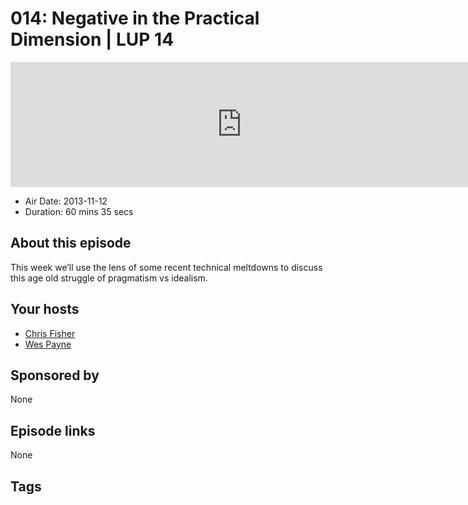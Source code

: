 # 014: Negative in the Practical Dimension | LUP 14

<iframe src="https://player.fireside.fm/v2/RUkczH-V+eKPNfn40?theme=dark" width="740" height="200" frameborder="0" scrolling="no"></iframe>

* Air Date: 2013-11-12
* Duration: 60 mins 35 secs

## About this episode

This week we’ll use the lens of some recent technical meltdowns to discuss this age old struggle of pragmatism vs idealism. 

## Your hosts
* [Chris Fisher](https://linuxunplugged.com/hosts/chrislas)
* [Wes Payne](https://linuxunplugged.com/hosts/wes)

## Sponsored by

None



## Episode links

None



## Tags

